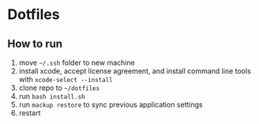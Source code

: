 # Dotfiles

## How to run

1. move `~/.ssh` folder to new machine
1. install xcode, accept license agreement, and install command line tools with `xcode-select --install`
1. clone repo to `~/dotfiles`
1. run `bash install.sh`
1. run `mackup restore` to sync previous application settings
1. restart